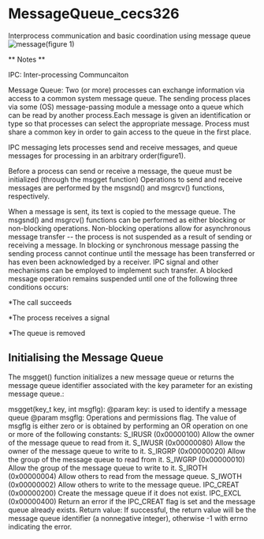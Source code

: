 # MessageQueue_cecs326
Interprocess communication and basic coordination using message queue
![message](https://user-images.githubusercontent.com/13907836/35985602-db61a2d8-0cab-11e8-9e72-f49e184b447e.gif)(figure 1)

** Notes **

IPC: Inter-processing Communcaiton

Message Queue: Two (or more) processes can exchange information via access to a common system message queue. The sending process places via some (OS) message-passing module a message onto a queue which can be read by another process.Each message is given an identification or type so that processes can select the appropriate message. Process must share a common key in order to gain access to the queue in the first place.

IPC messaging lets processes send and receive messages, and queue messages for processing in an arbitrary order(figure1).

Before a process can send or receive a message, the queue must be initialized (through the msgget function) Operations to send and receive messages are performed by the msgsnd() and msgrcv() functions, respectively. 

When a message is sent, its text is copied to the message queue. The msgsnd() and msgrcv() functions can be performed as either blocking or non-blocking operations. Non-blocking operations allow for asynchronous message transfer -- the process is not suspended as a result of sending or receiving a message. In blocking or synchronous message passing the sending process cannot continue until the message has been transferred or has even been acknowledged by a receiver. IPC signal and other mechanisms can be employed to implement such transfer. A blocked message operation remains suspended until one of the following three conditions occurs: 

  *The call succeeds

  *The process receives a signal
  
  *The queue is removed

## Initialising the Message Queue 
The msgget() function initializes a new message queue or returns the message queue identifier associated with the key parameter for an existing message queue.: 

msgget(key_t key, int msgflg):
@param key: is used to identify a message queue
@param msgflg: Operations and permissions flag. The value of msgflg is either zero or is obtained by performing an OR operation on one or more of the following constants: 
S_IRUSR (0x00000100)
    Allow the owner of the message queue to read from it.
S_IWUSR (0x00000080)
    Allow the owner of the message queue to write to it.
S_IRGRP (0x00000020)
    Allow the group of the message queue to read from it.
S_IWGRP (0x00000010)
    Allow the group of the message queue to write to it.
S_IROTH (0x00000004)
    Allow others to read from the message queue.
S_IWOTH (0x00000002)
    Allow others to write to the message queue.
IPC_CREAT (0x00000200)
    Create the message queue if it does not exist.
IPC_EXCL (0x00000400)
    Return an error if the IPC_CREAT flag is set and the message queue already exists.
Return value: If successful, the return value will be the message queue identifier (a nonnegative integer), otherwise -1 with errno indicating the error. 

